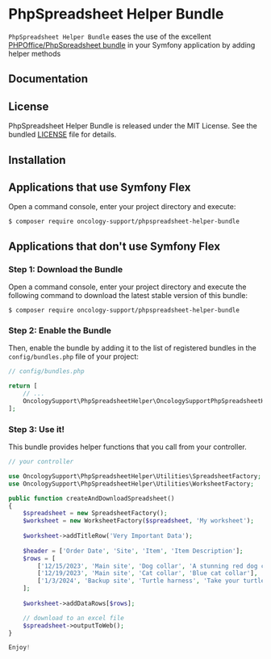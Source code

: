 # PhpSpreadsheet Helper Bundle

`PhpSpreadsheet Helper Bundle` eases the use of the excellent
[PHPOffice/PhpSpreadsheet bundle](https://https://github.com/PHPOffice/PhpSpreadsheet)
in your Symfony application by adding helper methods

## Documentation

## License

PhpSpreadsheet Helper Bundle is released under the MIT License. See the bundled [LICENSE](LICENSE) file for details.

## Installation

Applications that use Symfony Flex
----------------------------------

Open a command console, enter your project directory and execute:

```console
$ composer require oncology-support/phpspreadsheet-helper-bundle
```

Applications that don't use Symfony Flex
----------------------------------------

### Step 1: Download the Bundle

Open a command console, enter your project directory and execute the
following command to download the latest stable version of this bundle:

```console
$ composer require oncology-support/phpspreadsheet-helper-bundle
```

### Step 2: Enable the Bundle

Then, enable the bundle by adding it to the list of registered bundles
in the `config/bundles.php` file of your project:

```php
// config/bundles.php

return [
    // ...
    OncologySupport\PhpSpreadsheetHelper\OncologySupportPhpSpreadsheetHelperBundle::class => ['all' => true],
];
```

### Step 3: Use it!

This bundle provides helper functions that you call from your controller.

```php
// your controller

use OncologySupport\PhpSpreadsheetHelper\Utilities\SpreadsheetFactory;
use OncologySupport\PhpSpreadsheetHelper\Utilities\WorksheetFactory;

public function createAndDownloadSpreadsheet()
{
    $spreadsheet = new SpreadsheetFactory();
    $worksheet = new WorksheetFactory($spreadsheet, 'My worksheet');
    
    $worksheet->addTitleRow('Very Important Data');
    
    $header = ['Order Date', 'Site', 'Item', 'Item Description'];
    $rows = [
        ['12/15/2023', 'Main site', 'Dog collar', 'A stunning red dog collar'],
        ['12/19/2023', 'Main site', 'Cat collar', 'Blue cat collar'],
        ['1/3/2024', 'Backup site', 'Turtle harness', 'Take your turtle for a walk!'],
    ];
    
    $worksheet->addDataRows[$rows];

    // download to an excel file    
    $spreadsheet->outputToWeb();
}

Enjoy!
